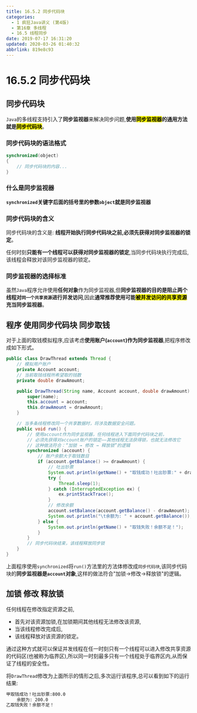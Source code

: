 ```yaml
---
title: 16.5.2 同步代码块
categories: 
  - 1 疯狂Java讲义 (第4版)
  - 第16章 多线程
  - 16.5 线程同步
date: 2019-07-17 16:31:20
updated: 2020-03-26 01:40:32
abbrlink: 819e8c93
---
```

# 16.5.2 同步代码块
## 同步代码块
`Java`的多线程支持引入了**同步监视器**来解决同步问题,**使用<mark>同步监视器</mark>的通用方法就是<mark>同步代码块</mark>**。
### 同步代码块的语法格式
```java
synchronized(object)
{
    // 同步代码块的内容...
}
```
### 什么是同步监视器
**`synchronized`关键字后面的括号里的参数`object`就是同步监视器**
### 同步代码块的含义
同步代码块的含义是:
**线程开始执行同步代码块之前,必须先获得对同步监视器的锁定**。

任何时刻**只能有一个线程可以获得对同步监视器的锁定**,当同步代码块执行完成后,该线程会释放对该同步监视器的锁定。
### 同步监视器的选择标准
虽然`Java`程序允许使用**任何对象**作为同步监视器,但**同步监视器的目的是阻止两个线程对`同一个共享资源`进行并发访问**,因此**通常推荐使用可能<mark>被并发访问的共享资源</mark>充当同步监视器**。


## 程序 使用同步代码块 同步取钱
对于上面的取钱模拟程序,应该考虑**使用账户(`account`)作为同步监视器**,把程序修改成如下形式。
```java
public class DrawThread extends Thread {
    // 模拟用户账户
    private Account account;
    // 当前取钱线程所希望取的钱数
    private double drawAmount;

    public DrawThread(String name, Account account, double drawAmount) {
        super(name);
        this.account = account;
        this.drawAmount = drawAmount;
    }

    // 当多条线程修改同一个共享数据时，将涉及数据安全问题。
    public void run() {
        // 使用account作为同步监视器，任何线程进入下面同步代码块之前，
        // 必须先获得对account账户的锁定——其他线程无法获得锁，也就无法修改它
        // 这种做法符合：“加锁 → 修改 → 释放锁”的逻辑
        synchronized (account) {
            // 账户余额大于取钱数目
            if (account.getBalance() >= drawAmount) {
                // 吐出钞票
                System.out.println(getName() + "取钱成功！吐出钞票:" + drawAmount);
                try {
                    Thread.sleep(1);
                } catch (InterruptedException ex) {
                    ex.printStackTrace();
                }
                // 修改余额
                account.setBalance(account.getBalance() - drawAmount);
                System.out.println("\t余额为: " + account.getBalance());
            } else {
                System.out.println(getName() + "取钱失败！余额不足！");
            }
        }
        // 同步代码块结束，该线程释放同步锁
    }
}
```
上面程序使用`synchronized`将`run()`方法里的方法体修改成`同步代码块`,该同步代码块的**同步监视器是`account`对象**,这样的做法符合"加锁→修改→释放锁"的逻辑。
## 加锁 修改 释放锁
任何线程在修改指定资源之前,
- 首先对该资源加锁,在加锁期间其他线程无法修改该资源,
- 当该线程修改完成后,
- 该线程释放对该资源的锁定。

通过这种方式就可以保证并发线程在任一时刻只有一个线程可以进入修改共享资源的代码区(也被称为临界区),所以同一时刻最多只有一个线程处于临界区内,从而保证了线程的安全性。

将`DrawThread`修改为上面所示的情形之后,多次运行该程序,总可以看到如下的运行结果:
```cmd
甲取钱成功！吐出钞票:800.0
    余额为: 200.0
乙取钱失败！余额不足！
```
